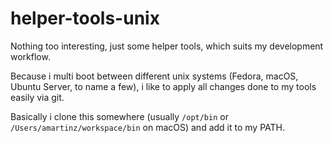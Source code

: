 # helper-tools-unix

Nothing too interesting, just some helper tools, which suits my development workflow.


Because i multi boot between different unix systems (Fedora, macOS, Ubuntu Server, to name a few), i like
to apply all changes done to my tools easily via git.


Basically i clone this somewhere (usually ```/opt/bin``` or ```/Users/amartinz/workspace/bin``` on macOS) and add it to my PATH.
